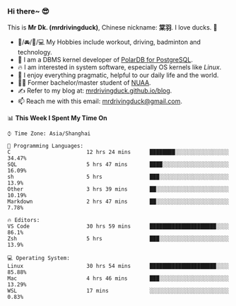 ### Hi there~ 😎

This is **Mr Dk. (mrdrivingduck)**, Chinese nickname: **棠羽**. I love ducks. 🦆

- 💪/🚘/🏸/💻 My Hobbies include workout, driving, badminton and technology.
- 🍊 I am a DBMS kernel developer of [PolarDB for PostgreSQL](https://github.com/ApsaraDB/PolarDB-for-PostgreSQL).
- 🔥 I am interested in system software, especially OS kernels like *Linux*.
- 🔧 I enjoy everything pragmatic, helpful to our daily life and the world.
- 👨‍🎓 Former bachelor/master student of [NUAA](https://en.wikipedia.org/wiki/Nanjing_University_of_Aeronautics_and_Astronautics).
- ✍ Refer to my blog at: [mrdrivingduck.github.io/blog](https://www.mrdrivingduck.cn/blog/#/).
- 📫 Reach me with this email: [mrdrivingduck@gmail.com](mailto:mrdrivingduck@gmail.com).

<!--START_SECTION:waka-->
📊 **This Week I Spent My Time On** 

```text
⌚︎ Time Zone: Asia/Shanghai

💬 Programming Languages: 
C                        12 hrs 24 mins      ████████░░░░░░░░░░░░░░░░░   34.47% 
SQL                      5 hrs 47 mins       ████░░░░░░░░░░░░░░░░░░░░░   16.09% 
sh                       5 hrs               ███░░░░░░░░░░░░░░░░░░░░░░   13.9% 
Other                    3 hrs 39 mins       ██░░░░░░░░░░░░░░░░░░░░░░░   10.19% 
Markdown                 2 hrs 47 mins       ██░░░░░░░░░░░░░░░░░░░░░░░   7.78%

🔥 Editors: 
VS Code                  30 hrs 59 mins      █████████████████████░░░░   86.1% 
Zsh                      5 hrs               ███░░░░░░░░░░░░░░░░░░░░░░   13.9%

💻 Operating System: 
Linux                    30 hrs 54 mins      █████████████████████░░░░   85.88% 
Mac                      4 hrs 46 mins       ███░░░░░░░░░░░░░░░░░░░░░░   13.29% 
WSL                      17 mins             ░░░░░░░░░░░░░░░░░░░░░░░░░   0.83%

```


<!--END_SECTION:waka-->

<!-- ![Mr Dk.'s GitHub Stats](https://github-readme-stats.vercel.app/api?username=mrdrivingduck&count_private&show_icons=true&theme=buefy) -->

<!-- ![Most Used Languages](https://github-readme-stats.vercel.app/api/top-langs/?username=mrdrivingduck&exclude_repo=mips32-CPU,snort-tcp-socket&theme=buefy&layout=compact&langs_count=10) -->


<!--
**mrdrivingduck/mrdrivingduck** is a ✨ _special_ ✨ repository because its `README.md` (this file) appears on your GitHub profile.

Here are some ideas to get you started:

- 🔭 I’m currently working on ...
- 🌱 I’m currently learning ...
- 👯 I’m looking to collaborate on ...
- 🤔 I’m looking for help with ...
- 💬 Ask me about ...
- 📫 How to reach me: ...
- 😄 Pronouns: ...
- ⚡ Fun fact: ...
-->
